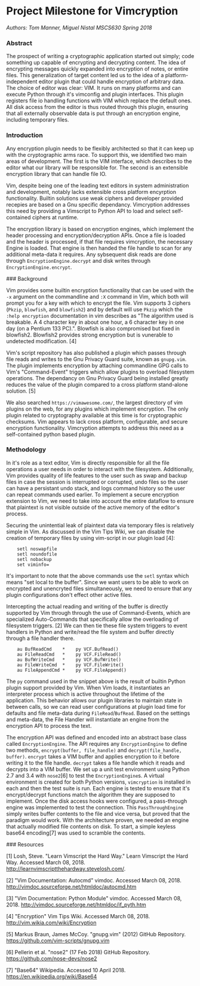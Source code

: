 # Project Milestone for Vimcryption

_Authors: Tom Manner, Miguel Nistal_
_MSCS630 Spring 2018_

### Abstract
The prospect of writing a cryptographic application started out simply; code something up capable of encrypting and decrypting content.  The idea of encrypting messages quickly expanded into encryption of notes, or entire files.  This generalization of target content led us to the idea of a platform-independent editor plugin that could handle encryption of arbitrary data.  The choice of editor was clear: VIM. It runs on many platforms and can execute Python through it's vimconfig and plugin interfaces.  This plugin registers file io handling functions with VIM which replace the default ones.  All disk access from the editor is thus routed through this plugin, ensuring that all externally observable data is put through an encryption engine, including temporary files.

### Introduction
Any encryption plugin needs to be flexibly architected so that it can keep up with the cryptographic arms race. To support this, we identified two main areas of development. The first is the VIM interface, which describes to the editor what our library will be responsible for. The second is an extensible encryption library that can handle file IO.

Vim, despite being one of the leading text editors in system administration and development, notably lacks extensible cross platform encyrption functionality. Builtin solutions use weak ciphers and developer provided recepies are based on a Gnu specific dependancy. Vimcryption addresses this need by providing a Vimscript to Python API to load and select self-contained ciphers at runtime. 

The encryption library is based on encryption engines, which implement the header processing and encryption/decryption APIs.  Once a file is loaded and the header is processed, if that file requires vimcryption, the necessary Engine is loaded.  That engine is then handed the file handle to scan for any additional meta-data it requires.  Any sybsequent disk reads are done through `EncryptionEngine.decrypt` and disk writes through `EncryptionEngine.encrypt`.

<div style="page-break-after: always;"></div>
### Background 

Vim provides some builtin encryption functionality that can be used with the `-x` argument on the commandline and `:X` command in Vim, which both will prompt you for a key with which to encrypt the file. Vim supports 3 ciphers (`Pkzip`, `blowfish`, and `blowfish2`) and by default will use `Pkzip` which the `:help encryption` documentation in vim describes as "The algorithm used is breakable. A 4 character key in about one hour, a 6 character key in one day (on a Pentium 133 PC).". Blowfish is also compromised but fixed in blowfish2. Blowfish2 provides strong encryption but is vunerable to undetected modification. [4] 

Vim's script repository has also published a plugin which passes through file reads and writes to the Gnu Privacy Guard suite, known as `gnupg.vim`. The plugin implements encryption by attaching commandline GPG calls to Vim's "Command-Event" triggers which allow plugins to overload filesystem operations. The dependancy on Gnu Privacy Guard being installed greatly reduces the value of the plugin compared to a cross platform stand-alone solution. [5]

We also searched `https://vimawesome.com/`, the largest directory of vim plugins on the web, for any plugins which implement encryption. The only plugin related to cryptography available at this time is for cryptographic checksums. Vim appears to lack cross platform, configurable, and secure encryption functionality. Vimcryption attempts to address this need as a self-contained python based plugin. 


### Methodology

In it's role as a text editor, Vim is directly responsible for all the file operations a user needs in order to interact with the filesystem. Additionally, Vim provides quality of life features to the user such as swap and backup files in case the session is interrupted or corrupted, undo files so the user can have a persistant undo stack, and logs command history so the user can repeat commands used earlier. To implement a secure encryption extension to Vim, we need to take into account the entire dataflow to ensure that plaintext is not visible outside of the active memory of the editor's process. 

Securing the unintential leak of plaintext data via temporary files is relatively simple in Vim. As discussed in the Vim Tips Wiki, we can disable the creation of temporary files by using vim-script in our plugin load [4]:

```
    setl noswapfile
    setl noundofile
    setl nobackup
    set viminfo=
```

It's important to note that the above commands use the `setl` syntax which means "set local to the buffer". Since we want users to be able to work on encrypted and unencryted files simultaneously, we need to ensure that any plugin configurations don't effect other active files. 

Intercepting the actual reading and writing of the buffer is directly supported by Vim through through the use of Command-Events, which are specialized Auto-Commands that specifically allow the overloading of filesystem triggers. [2] We can then tie these file system triggers to event handlers in Python and write/read the file system and buffer directly through a file handler there. 

```
    au BufReadCmd    *    py VCF.BufRead()
    au FileReadCmd   *    py VCF.FileRead()
    au BufWriteCmd   *    py VCF.BufWrite()
    au FileWriteCmd  *    py VCF.FileWrite()
    au FileAppendCmd *    py VCF.FileAppend()
```

The `py` command used in the snippet above is the result of builtin Python plugin support provided by Vim. When Vim loads, it instantiates an interpreter process which is active throughout the lifetime of the application. This behavior allows our plugin libraries to maintain state in between calls, so we can read user configurations at plugin load time for defaults and file meta-data during `FileRead`/`BufRead`. Based on the settings and meta-data, the File Handler will instantiate an engine from the encryption API to process the text.

The encryption API was defined and encoded into an abstract base class called `EncryptionEngine`.  The API requires any `EncryptionEngine` to define two methods, `encrypt(buffer, file_handle)` and `decrypt(file_handle, buffer)`.  `encrypt` takes a VIM buffer and applies encryption to it before writing it to the file handle.  `decrypt` takes a file handle which it reads and decrypts into a VIM buffer.  We set up a unit test environment using Python 2.7 and 3.4 with `nose2`[6] to test the `EncryptionEngine`s.  A virtual environment is created for both Python versions, `vimcryption` is installed in each and then the test suite is run.  Each engine is tested to ensure that it's encrypt/decrypt functions match the algorithm they are supposed to implement.  Once the disk access hooks were configured, a pass-through engine was implemented to test the connection.  This `PassThroughEngine` simply writes buffer contents to the file and vice versa, but proved that the paradigm would work.  With the architecture proven, we needed an engine that actually modified file contents on disk.  To start, a simple keyless base64 encoding[7] was used to scramble the contents.

<div style="page-break-after: always;"></div>
### Resources

[1] Losh, Steve. "Learn Vimscript the Hard Way." Learn Vimscript the Hard Way. Accessed March 08, 2018.
http://learnvimscriptthehardway.stevelosh.com/.

[2] "Vim Documentation: Autocmd" vimdoc. Accessed March 08, 2018.
http://vimdoc.sourceforge.net/htmldoc/autocmd.htm 

[3] "Vim Documentation: Python Module" vimdoc. Accessed March 08, 2018.
http://vimdoc.sourceforge.net/htmldoc/if_pyth.htm 

[4] "Encryption" Vim Tips Wiki. Accessed March 08, 2018.
http://vim.wikia.com/wiki/Encryption

[5] Markus Braun, James McCoy. "gnupg.vim" (2012) GitHub Repository.
https://github.com/vim-scripts/gnupg.vim

[6] Pellerin et al. "nose2" (17 Feb 2018) GitHub Repository.
https://github.com/nose-devs/nose2

[7] "Base64" Wikipedia. Accessed 10 April 2018.
https://en.wikipedia.org/wiki/Base64

